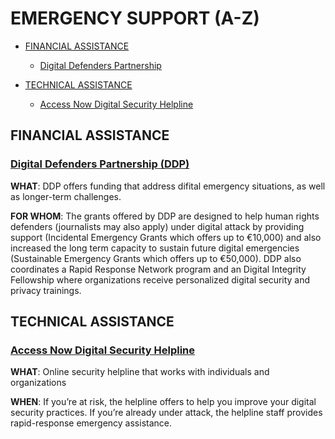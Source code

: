 # EMERGENCY SUPPORT (A-Z)

* [FINANCIAL ASSISTANCE](#financial-assistance)
  * [Digital Defenders Partnership](#digital-defenders-partnership-ddp)


* [TECHNICAL ASSISTANCE](#technical-assistance)
  * [Access Now Digital Security Helpline](#access-now-digital-security-helpline)
  

## FINANCIAL ASSISTANCE
### **[Digital Defenders Partnership (DDP)](https://www.digitaldefenders.org/)**

**WHAT**: DDP offers funding that address difital emergency situations, as well as longer-term challenges.

**FOR WHOM**: The grants offered by DDP are designed to help human rights defenders (journalists may also apply) under digital attack by providing support (Incidental Emergency Grants which offers up to €10,000) and also increased the long term capacity to sustain future digital emergencies (Sustainable Emergency Grants which offers up to €50,000). DDP also coordinates a Rapid Response Network program and an Digital Integrity Fellowship where organizations receive personalized digital security and privacy trainings.


## TECHNICAL ASSISTANCE

### **[Access Now Digital Security Helpline](https://www.accessnow.org/help/)**

**WHAT**: Online security helpline that works with individuals and organizations

**WHEN**: If you’re at risk, the helpline offers to help you improve your digital security practices. If you’re already under attack, the helpline staff provides rapid-response emergency assistance. 
